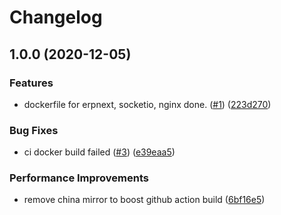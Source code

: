 # Changelog

## 1.0.0 (2020-12-05)


### Features

* dockerfile for erpnext, socketio, nginx done. ([#1](https://www.github.com/fengsi-io/docker-erpnext/issues/1)) ([223d270](https://www.github.com/fengsi-io/docker-erpnext/commit/223d27063e81e56e31dc741dbd3f7237a3b2436a))


### Bug Fixes

* ci docker build failed ([#3](https://www.github.com/fengsi-io/docker-erpnext/issues/3)) ([e39eaa5](https://www.github.com/fengsi-io/docker-erpnext/commit/e39eaa5a32766466d65d8d91ab87d49c652c8865))


### Performance Improvements

* remove china mirror to boost github action build ([6bf16e5](https://www.github.com/fengsi-io/docker-erpnext/commit/6bf16e53f994ef9edf377cd204ab6df7fb600588))
